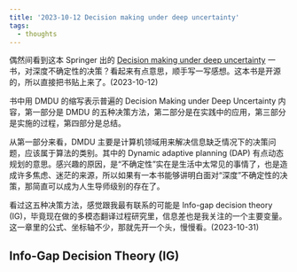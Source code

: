 ```yaml
---
title: '2023-10-12 Decision making under deep uncertainty'
tags:
  - thoughts
---
```


偶然间看到这本 Springer 出的 [Decision making under deep uncertainty](../files/Decision-making_under_deep_uncertainty.pdf) 一书，对深度不确定性的决策？看起来有点意思，顺手写一写感想。这本书是开源的，所以直接把书贴上来了。(2023-10-12)

书中用 DMDU 的缩写表示普遍的 Decision Making under Deep Uncertainty 内容，第一部分是 DMDU 的五种决策方法，第二部分是在实践中的应用，第三部分是实施的过程，第四部分是总结。

从第一部分来看，DMDU 主要是计算机领域用来解决信息缺乏情况下的决策问题，应该属于算法的类别。其中的 Dynamic adaptive planning (DAP) 有点动态规划的意思。感兴趣的原因，是“不确定性”实在是生活中太常见的事情了，也是造成许多焦虑、迷茫的来源，所以如果有一本书能够讲明白面对“深度”不确定性的决策，那简直可以成为人生导师级别的存在了。

看过这五种决策方法，感觉跟我最有联系的可能是 Info-gap decision theory (IG)，毕竟现在做的多模态翻译过程研究里，信息差也是我关注的一个主要变量。这一章里的公式、坐标轴不少，那就先开一个头，慢慢看。(2023-10-31)

## Info-Gap Decision Theory (IG)



